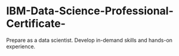# IBM-Data-Science-Professional-Certificate-
Prepare as a data scientist. Develop in-demand skills and hands-on experience.
